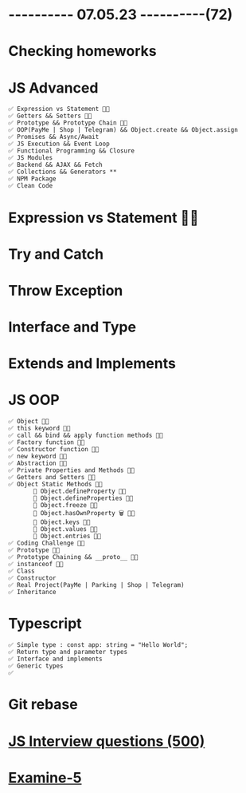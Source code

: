 # ---------- 07.05.23 ----------(72)

# Checking homeworks

# JS Advanced

    ✅ Expression vs Statement 👍🏻
    ✅ Getters && Setters 👍🏻
    ✅ Prototype && Prototype Chain 👍🏻
    ✅ OOP(PayMe | Shop | Telegram) && Object.create && Object.assign
    ✅ Promises && Async/Await
    ✅ JS Execution && Event Loop
    ✅ Functional Programming && Closure
    ✅ JS Modules
    ✅ Backend && AJAX && Fetch
    ✅ Collections && Generators **
    ✅ NPM Package
    ✅ Clean Code

# Expression vs Statement 👍🏻

# Try and Catch

# Throw Exception

# Interface and Type

# Extends and Implements

# JS OOP

    ✅ Object 👍🏻
    ✅ this keyword 👍🏻
    ✅ call && bind && apply function methods 👍🏻
    ✅ Factory function 👍🏻
    ✅ Constructor function 👍🏻
    ✅ new keyword 👍🏻
    ✅ Abstraction 👍🏻
    ✅ Private Properties and Methods 👍🏻
    ✅ Getters and Setters 👍🏻
    ✅ Object Static Methods 👍🏻
           🍩 Object.defineProperty 👍🏻
           🍩 Object.defineProperties 👍🏻
           🍩 Object.freeze 👍🏻
           🍩 Object.hasOwnProperty 🗑️ 👍🏻
           🍩 Object.keys 👍🏻
           🍩 Object.values 👍🏻
           🍩 Object.entries 👍🏻
    ✅ Coding Challenge 👍🏻
    ✅ Prototype 👍🏻
    ✅ Prototype Chaining && __proto__ 👍🏻
    ✅ instanceof 👍🏻
    ✅ Class
    ✅ Constructor
    ✅ Real Project(PayMe | Parking | Shop | Telegram)
    ✅ Inheritance

# Typescript

    ✅ Simple type : const app: string = "Hello World";
    ✅ Return type and parameter types
    ✅ Interface and implements
    ✅ Generic types
    ✅ 

# Git rebase

# [JS Interview questions (500)](https://github.com/sudheerj/javascript-interview-questions)

# [Examine-5](https://bit.ly/3ZPocak)
